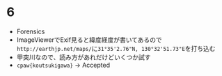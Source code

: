 # 6
- Forensics
- ImageViewerでExif見ると緯度経度が書いてあるので`http://earthjp.net/maps/`に`31°35'2.76"N, 130°32'51.73"E`を打ち込む
- 甲突川なので、読み方があれだけどいくつか試す
- `cpaw{koutsukigawa}` -> Accepted
